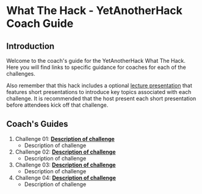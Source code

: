 # What The Hack - YetAnotherHack Coach Guide 
## Introduction
Welcome to the coach's guide for the YetAnotherHack What The Hack. Here you will find links to specific guidance for coaches for each of the challenges.

Also remember that this hack includes a optional [lecture presentation](Lectures.pptx) that features short presentations to introduce key topics associated with each challenge. It is recommended that the host present each short presentation before attendees kick off that challenge.

## Coach's Guides
1. Challenge 01: **[Description of challenge](Coach/Solution-01.md)**
	 - Description of challenge
1. Challenge 02: **[Description of challenge](Coach/Solution-02.md)**
	 - Description of challenge
1. Challenge 03: **[Description of challenge](Coach/Solution-03.md)**
	 - Description of challenge
1. Challenge 04: **[Description of challenge](Coach/Solution-04.md)**
	 - Description of challenge
